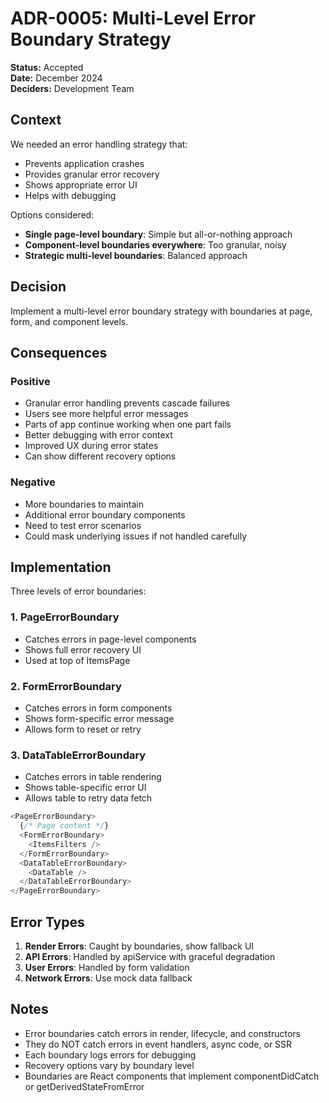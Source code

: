 # ADR-0005: Multi-Level Error Boundary Strategy

**Status:** Accepted  
**Date:** December 2024  
**Deciders:** Development Team

## Context

We needed an error handling strategy that:
- Prevents application crashes
- Provides granular error recovery
- Shows appropriate error UI
- Helps with debugging

Options considered:
- **Single page-level boundary**: Simple but all-or-nothing approach
- **Component-level boundaries everywhere**: Too granular, noisy
- **Strategic multi-level boundaries**: Balanced approach

## Decision

Implement a multi-level error boundary strategy with boundaries at page, form, and component levels.

## Consequences

### Positive
- Granular error handling prevents cascade failures
- Users see more helpful error messages
- Parts of app continue working when one part fails
- Better debugging with error context
- Improved UX during error states
- Can show different recovery options

### Negative
- More boundaries to maintain
- Additional error boundary components
- Need to test error scenarios
- Could mask underlying issues if not handled carefully

## Implementation

Three levels of error boundaries:

### 1. PageErrorBoundary
- Catches errors in page-level components
- Shows full error recovery UI
- Used at top of ItemsPage

### 2. FormErrorBoundary
- Catches errors in form components
- Shows form-specific error message
- Allows form to reset or retry

### 3. DataTableErrorBoundary
- Catches errors in table rendering
- Shows table-specific error UI
- Allows table to retry data fetch

```typescript
<PageErrorBoundary>
  {/* Page content */}
  <FormErrorBoundary>
    <ItemsFilters />
  </FormErrorBoundary>
  <DataTableErrorBoundary>
    <DataTable />
  </DataTableErrorBoundary>
</PageErrorBoundary>
```

## Error Types

1. **Render Errors**: Caught by boundaries, show fallback UI
2. **API Errors**: Handled by apiService with graceful degradation
3. **User Errors**: Handled by form validation
4. **Network Errors**: Use mock data fallback

## Notes
- Error boundaries catch errors in render, lifecycle, and constructors
- They do NOT catch errors in event handlers, async code, or SSR
- Each boundary logs errors for debugging
- Recovery options vary by boundary level
- Boundaries are React components that implement componentDidCatch or getDerivedStateFromError

